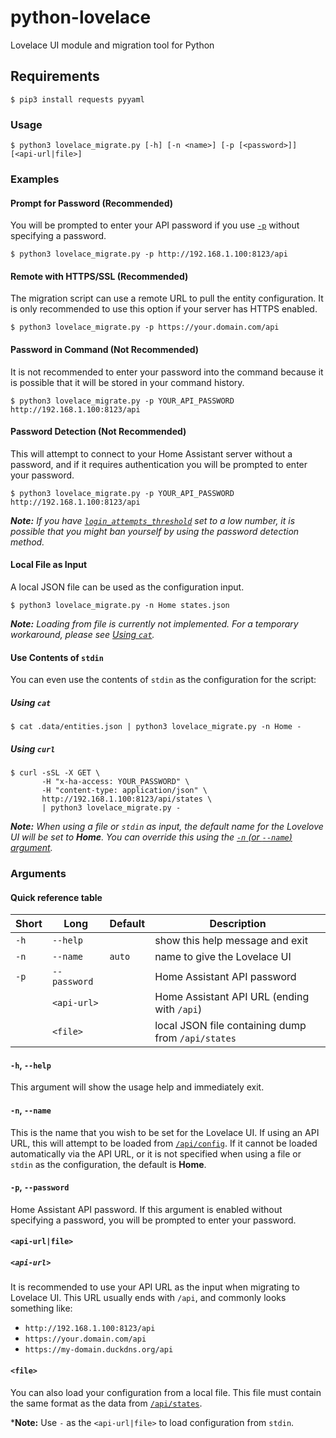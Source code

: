 # python-lovelace
Lovelace UI module and migration tool for Python

## Requirements
```shell
$ pip3 install requests pyyaml
```

### Usage
```shell
$ python3 lovelace_migrate.py [-h] [-n <name>] [-p [<password>]] [<api-url|file>]
```

### Examples
#### Prompt for Password (Recommended)
You will be prompted to enter your API password if you use [`-p`][arg-pass]
without specifying a password.

```shell
$ python3 lovelace_migrate.py -p http://192.168.1.100:8123/api
```

#### Remote with HTTPS/SSL (Recommended)
The migration script can use a remote URL to pull the entity configuration. It
is only recommended to use this option if your server has HTTPS enabled.

```shell
$ python3 lovelace_migrate.py -p https://your.domain.com/api
```

#### Password in Command (Not Recommended)
It is not recommended to enter your password into the command because it is
possible that it will be stored in your command history.

```shell
$ python3 lovelace_migrate.py -p YOUR_API_PASSWORD http://192.168.1.100:8123/api
```

#### Password Detection (Not Recommended)
This will attempt to connect to your Home Assistant server without a password,
and if it requires authentication you will be prompted to enter your password.

```shell
$ python3 lovelace_migrate.py -p YOUR_API_PASSWORD http://192.168.1.100:8123/api
```

***Note:** If you have [`login_attempts_threshold`][http-component] set to a
low number, it is possible that you might ban yourself by using the password
detection method.*

#### Local File as Input
A local JSON file can be used as the configuration input.

```shell
$ python3 lovelace_migrate.py -n Home states.json
```

***Note:** Loading from file is currently not implemented. For a temporary
workaround, please see [Using `cat`][using-cat].*

#### Use Contents of `stdin`
You can even use the contents of `stdin` as the configuration for the script:

##### Using `cat`
```shell
$ cat .data/entities.json | python3 lovelace_migrate.py -n Home -
```

##### Using `curl`
```shell
$ curl -sSL -X GET \
       -H "x-ha-access: YOUR_PASSWORD" \
       -H "content-type: application/json" \
       http://192.168.1.100:8123/api/states \
       | python3 lovelace_migrate.py -
```

***Note:** When using a file or `stdin` as input, the default name for the
Lovelove UI will be set to **Home**. You can override this using the [`-n` (or
`--name`) argument][arg-name].*

### Arguments
#### Quick reference table

|Short|Long        |Default|Description                                       |
|-----|------------|-------|--------------------------------------------------|
|`-h` |`--help`    |       |show this help message and exit                   |
|`-n` |`--name`    |`auto` |name to give the Lovelace UI                      |
|`-p` |`--password`|       |Home Assistant API password                       |
|     |`<api-url>` |       |Home Assistant API URL (ending with `/api`)       |
|     |`<file>`    |       |local JSON file containing dump from `/api/states`|

#### `-h`, `--help`
This argument will show the usage help and immediately exit.

#### `-n`, `--name`
This is the name that you wish to be set for the Lovelace UI. If using an API
URL, this will attempt to be loaded from [`/api/config`][api-config]. If it
cannot be loaded automatically via the API URL, or it is not specified when
using a file or `stdin` as the configuration, the default is **Home**.

#### `-p`, `--password`
Home Assistant API password. If this argument is enabled without specifying a
password, you will be prompted to enter your password.

#### `<api-url|file>`
##### `<api-url>`
It is recommended to use your API URL as the input when migrating to Lovelace
UI. This URL usually ends with `/api`, and commonly looks something like:

- `http://192.168.1.100:8123/api`
- `https://your.domain.com/api`
- `https://my-domain.duckdns.org/api`

#### `<file>`
You can also load your configuration from a local file. This file must contain
the same format as the data from [`/api/states`][api-states].

***Note:** Use `-` as the `<api-url|file>` to load configuration from `stdin`.

[api-config]: https://developers.home-assistant.io/docs/en/external_api_rest.html#get-api-config
[api-states]: https://developers.home-assistant.io/docs/en/external_api_rest.html#get-api-states
[arg-name]: #-n---name
[arg-pass]: #-p---password
[http-component]: https://www.home-assistant.io/components/http/
[using-cat]: #using-cat
